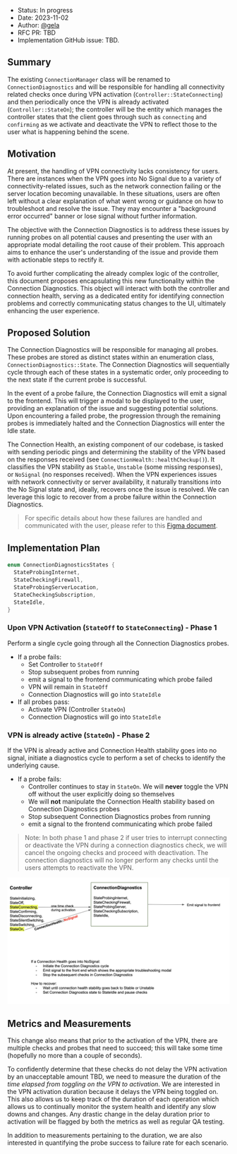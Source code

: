 - Status: In progress
- Date: 2023-11-02
- Author: [@gela](https://github.com/gela)
- RFC PR: TBD
- Implementation GitHub issue: TBD.


## Summary

The existing `ConnectionManager` class will be renamed to `ConnectionDiagnostics` and will be responsible for handling all connectivity related checks once during VPN activation (`Controller::StateConnecting`) and then periodically once the VPN is already activated (`Controller::StateOn`); the controller will be the entity which manages the controller states that the client goes through such as `connecting` and `confirming` as we activate and deactivate the VPN to reflect those to the user what is happening behind the scene.

## Motivation

At present, the handling of VPN connectivity lacks consistency for users. There are instances when the VPN goes into No Signal due to a variety of connectivity-related issues, such as the network connection failing or the server location becoming unavailable. In these situations, users are often left without a clear explanation of what went wrong or guidance on how to troubleshoot and resolve the issue. They may encounter a "background error occurred" banner or lose signal without further information.

The objective with the Connection Diagnostics is to address these issues by running probes on all potential causes and presenting the user with an appropriate modal detailing the root cause of their problem. This approach aims to enhance the user's understanding of the issue and provide them with actionable steps to rectify it.

To avoid further complicating the already complex logic of the controller, this document proposes encapsulating this new functionality within the Connection Diagnostics. This object will interact with both the controller and connection health, serving as a dedicated entity for identifying connection problems and correctly communicating status changes to the UI, ultimately enhancing the user experience.

## Proposed Solution

The Connection Diagnostics will be responsible for managing all probes. These probes are stored as distinct states within an enumeration class, `ConnectionDiagnostics::State`. The Connection Diagnostics will sequentially cycle through each of these states in a systematic order, only proceeding to the next state if the current probe is successful. 

In the event of a probe failure, the Connection Diagnostics will emit a signal to the frontend. This will trigger a modal to be displayed to the user, providing an explanation of the issue and suggesting potential solutions. Upon encountering a failed probe, the progression through the remaining probes is immediately halted and the Connection Diagnostics will enter the Idle state.

The Connection Health, an existing component of our codebase, is tasked with sending periodic pings and determining the stability of the VPN based on the responses received (see `ConnectionHealth::healthCheckup()`). It classifies the VPN stability as `Stable`, `Unstable` (some missing responses), or `NoSignal` (no responses received). When the VPN experiences issues with network connectivity or server availability, it naturally transitions into the No Signal state and, ideally, recovers once the issue is resolved. We can leverage this logic to recover from a probe failure within the Connection Diagnostics.

> For specific details about how these failures are handled and communicated with the user, please refer to this [Figma document](https://www.figma.com/file/GZKigVZbnCisMJNU3Hc9xM/Connection-error-messaging?type=design&node-id=26-215&mode=design&t=kfYnUKuXQ9nsGDRR-0).

## Implementation Plan

```c++
enum ConnectionDiagnosticsStates {
  StateProbingInternet,
  StateCheckingFirewall,
  StateProbingServerLocation,
  StateCheckingSubscription,
  StateIdle,
}
```

### Upon VPN Activation (`StateOff` to `StateConnecting`) - Phase 1
Perform a single cycle going through all the Connection Diagnostics probes.
- If a probe fails:
  - Set Controller to `StateOff`
  - Stop subsequent probes from running
  - emit a signal to the frontend communicating which probe failed
  - VPN will remain in `StateOff`
  - Connection Diagnostics will go into `StateIdle`
- If all probes pass:
  - Activate VPN (Controller `StateOn`)
  - Connection Diagnostics will go into `StateIdle`

### VPN is already active (`StateOn`) - Phase 2
If the VPN is already active and Connection Health stability goes into no signal, initiate a diagnostics cycle to perform a set of checks to identify the underlying cause.

- If a probe fails:
  - Controller continues to stay in `StateOn`. We will __never__ toggle the VPN off without the user explicitly doing so themselves
  - We will __not__ manipulate the Connection Health stability based on Connection Diagnostics probes
  - Stop subsequent Connection Diagnostics probes from running
  - emit a signal to the frontend communicating which probe failed

> Note: In both phase 1 and phase 2 if user tries to interrupt connecting or deactivate the VPN during a connection diagnostics check, we will cancel the ongoing checks and proceed with deactivation. The connection diagnostics will no longer perform any checks until the users attempts to reactivate the VPN.

![Diagram to explain how Controller, Connection Diagnostics and Connection Health states interact](./images/CM_diagram.png)

## Metrics and Measurements

This change also means that prior to the activation of the VPN, there are multiple checks and probes that need to succeed; this will take some time (hopefully no more than a couple of seconds).

To confidently determine that these checks do not delay the VPN activation by an unacceptable amount TBD, we need to measure the duration of the _time elapsed from toggling on the VPN to activation_. We are interested in the VPN activation duration because it delays the VPN being toggled on. This also allows us to keep track of the duration of each operation which allows us to continually monitor the system health and identify any slow downs and changes. Any drastic change in the delay duration prior to activation will be flagged by both the metrics as well as regular QA testing.

In addition to measurements pertaining to the duration, we are also interested in quantifying the probe success to failure rate for each scenario.

